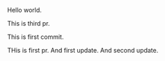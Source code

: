 Hello world.

This is third pr.

This is first commit.

THis is first pr. And first update. And second update.
